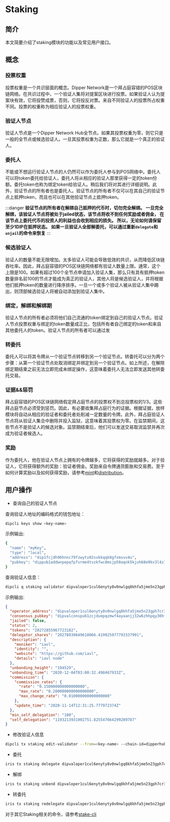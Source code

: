 # Staking

## 简介

本文简要介绍了staking模块的功能以及常见用户接口。

## 概念

### 投票权重

投票权重是一个共识层面的概念。Dipper Network是一个拜占庭容错的POS区块链网络。在共识过程中，一个验证人集将对提案区块进行投票。如果验证人认为提案块有效，它将投赞成票，否则，它将投反对票。来自不同验证人的投票所占权重不同。投票的权重称为相应验证人的投票权重。

### 验证人节点

验证人节点是一个Dipper Network Hub全节点。如果其投票权重为零，则它只是一般的全节点或候选验证人。一旦其投票权重为正数，那么它就是一个真正的验证人。

### 委托人

不能或不想运行验证人节点的人仍然可以作为委托人参与到POS网络中。委托人可以将token委托给验证人，委托人将从相应的验证人那里获得一定的token份额。委托token也称为绑定token给验证人。稍后我们将对其进行详细说明。此外，验证节点的所有者也是委托人。验证节点的所有者不仅可以在其自己的验证节点上抵押token，而且也可以在其他验证节点上抵押token。

:::danger
**验证节点的所有者在解绑自己抵押的代币时，切勿完全解绑。 一旦完全解绑，该验证人节点将被处于jailed状态，该节点将收不到任何奖励或者佣金， 在该节点上委托代币的投资人的利益也会收到相应的损失。 所以，无论如何请保留至少1DIP在抵押状态。**
**如果一旦验证人全部解委托，可以通过重新`delegate`和`unjail`的命令来恢复**
:::

### 候选验证人

验证人的数量不能无限增加。太多验证人可能会导致低效的共识，从而降低区块链吞吐率。因此，拜占庭容错的POS区块链网络都有验证人数量上限。通常，这个上限是100。如果有超过100个全节点申请加入验证人集，那么只有具有抵押token数量排名前100的节点才能成为真正的验证人，其他人将是候选验证人，并将根据他们抵押token的数量进行降序排序。一旦一个或多个验证人被从验证人集中踢出，则顶部候选验证人将被自动添加到验证人集中。

### 绑定，解绑和解绑期

验证人节点的所有者必须将他们自己流通的token绑定到自己的验证人节点。验证人节点投票权重与绑定的token数量成正比，包括所有者自己绑定的token和来自其他委托人的token。验证人节点的所有者可以通过发

### 转委托

委托人可以将其令牌从一个验证节点转移到另一个验证节点。转委托可以分为两个步骤：从第一个验证节点处取消绑定并绑定到另一个验证节点。如上所述，在解除绑定期结束之前无法立即完成未绑定操作，这意味着委托人无法立即发送其他转委托交易。

### 证据&&惩罚

拜占庭容错的POS区块链网络假定拜占庭节点的投票权不到总投票权的1/3。这些拜占庭节点必须受到惩罚。因此，有必要收集拜占庭行为的证据。根据证据，放样模块将自动从相应的验证者和委托者处削减一定数量的令牌。此外，拜占庭验证人节点将从验证人集合中删除并投入监狱，这意味着其投票权为零。在监禁期间，这些节点不是验证人的候选对象。监禁期结束后，他们可以发送交易取消监禁并再次成为验证者候选人。

### 奖励

作为委托人，他在验证人节点上拥有的令牌越多，它将获得的奖励就越多。对于验证人，它将获得额外的奖励：验证者佣金。奖励来自令牌通货膨胀和交易费。至于如何计算奖励以及如何获得奖励，请参考[mint](mint.md)和[distribution](distribution.md)。

## 用户操作

- 查询自己的验证人节点

查询验证人地址的编码格式的钱包地址：

```bash
dipcli keys show <key-name>
```

 示例输出:

  ```bash
  {
    "name": "myKey",
    "type": "local",
    "address": "dip1fcjdh96hnnc79fzwytv02svkkqqk8gfxmsuv4u",
    "pubkey": "dippub1addwnpepqfpfvrme4tvzkfwc8msjp50aqnk5kjuh68e9kv3l4z7gtn6m4lp3vcn39kh"
  }
  ```

查询验证人信息：

```bash
dipcli q staking validator dipvaloper1cul6enyty8v0nwlgq8khfa5jme5n23gph7cr3g
```

 示例输出:

```json
{
  "operator_address": "dipvaloper1cul6enyty8v0nwlgq8khfa5jme5n23gph7cr3g",
  "consensus_pubkey": "dipvalconspub1zcjduepqzmwf4ayaanjj32w6zhhpqy30hff32nq0v7l55d5crpz4lett2y2q33yagm",
  "jailed": false,
  "status": 2,
  "tokens": "20272855967723182",
  "delegator_shares": "20278939649618066.419925977793337991",
  "description": {
    "moniker": "iavl",
    "identity": "",
    "website": "https://github.com/iavl",
    "details": "iavl node"
  },
  "unbonding_height": "194529",
  "unbonding_time": "2020-12-04T03:00:32.498467933Z",
  "commission": {
    "commission_rates": {
      "rate": "0.150000000000000000",
      "max_rate": "0.200000000000000000",
      "max_change_rate": "0.010000000000000000"
    },
    "update_time": "2020-11-14T12:31:25.777972374Z"
  },
  "min_self_delegation": "100",
  "self_delegation": "1193213931902751.825547664299289787"
}
```

- 修改验证人信息

```bash
dipcli tx staking edit-validator --from=<key-name> --chain-id=dipperhub  --commission-rate=0.15 --moniker=<new-name>
```

- 委托

```bash
iris tx staking delegate dipvaloper1cul6enyty8v0nwlgq8khfa5jme5n23gph7cr3g 1000pdip --chain-id=dipperhub --from=<key-name> 
```

- 解绑

```bash
iris tx staking unbond dipvaloper1cul6enyty8v0nwlgq8khfa5jme5n23gph7cr3g 1000pdip --chain-id=dipperhub --from=<key-name> 
```

- 转委托

```bash
iris tx staking redelegate dipvaloper1cul6enyty8v0nwlgq8khfa5jme5n23gph7cr3g dipvaloper1a6j9yw0ke2c5cl7l5ydwx9ywzrtxrv8n525sye 100pdip --from mykey --chain-id=dipperhub --from=<key-name> 
```

对于其它Staking相关的命令，请参考[stake-cli](../cli-client/staking.md)
